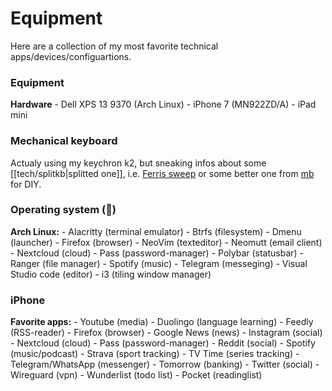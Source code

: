 # Equipment

Here are a collection of my most favorite technical apps/devices/configuartions.

### Equipment
**Hardware**
    - Dell XPS 13 9370 (Arch Linux)
    - iPhone 7 (MN922ZD/A)
    - iPad mini

### Mechanical keyboard

Actualy using my keychron k2, but sneaking infos about some [[tech/splitkb|splitted one]], i.e. [Ferris sweep](https://shop.beekeeb.com/product/ferris-sweep-bling-lp-low-profile-split-keyboard-diy-kit/) or some better one from [mb](https://mechboards.co.uk/) for DIY.

### Operating system (💙)
**Arch Linux:**
    - Alacritty (terminal emulator)
    - Btrfs (filesystem)
    - Dmenu (launcher)
    - Firefox (browser)
    - NeoVim (texteditor)
    - Neomutt (email client)
    - Nextcloud (cloud)
    - Pass (password-manager)
    - Polybar (statusbar)
    - Ranger (file manager)
    - Spotify (music)
    - Telegram (messeging)
    - Visual Studio code (editor)
    - i3 (tiling window manager)

### iPhone
**Favorite apps:**
    - Youtube (media)
    - Duolingo (language learning)
    - Feedly (RSS-reader)
    - Firefox (browser)
    - Google News (news)
    - Instagram (social)
    - Nextcloud (cloud)
    - Pass (password-manager)
    - Reddit (social)
    - Spotify (music/podcast)
    - Strava (sport tracking)
    - TV Time (series tracking)
    - Telegram/WhatsApp (messenger)
    - Tomorrow (banking)
    - Twitter (social)
    - Wireguard (vpn)
    - Wunderlist (todo list)
    - Pocket (readinglist)


